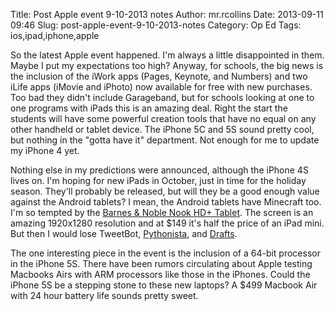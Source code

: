 Title: Post Apple event 9-10-2013 notes
Author: mr.rcollins
Date: 2013-09-11 09:46
Slug: post-apple-event-9-10-2013-notes
Category: Op Ed
Tags: ios,ipad,iphone,apple

So the latest Apple event happened. I'm always a little disappointed in them. Maybe I put my expectations too high? Anyway, for schools, the big news is the inclusion of the iWork apps (Pages, Keynote, and Numbers) and two iLife apps (iMovie and iPhoto) now available for free with new purchases. Too bad they didn't include Garageband, but for schools looking at one to one programs with iPads this is an amazing deal. Right the start the students will have some powerful creation tools that have no equal on any other handheld or tablet device. The iPhone 5C and 5S sound pretty cool, but nothing in the "gotta have it" department. Not enough for me to update my iPhone 4 yet.

Nothing else in my predictions were announced, although the iPhone 4S lives on. I'm hoping for new iPads in October, just in time for the holiday season. They'll probably be released, but will they be a good enough value against the Android tablets? I mean, the Android tablets have Minecraft too. I'm so tempted by the [Barnes & Noble Nook HD+ Tablet](http://www.barnesandnoble.com/p/nook-hd-plus-barnes-noble/1110060512). The screen is an amazing 1920x1280 resolution and at $149 it's half the price of an iPad mini. But then I would lose TweetBot, [Pythonista](http://ryancollins.org/2013/08/07/pythonista-programming-on-your-iphone-and-ipad/), and [Drafts](http://ryancollins.org/2013/08/01/drafts-for-iphone-and-ipad-is-the-app-you-never-knew-you-needed/).

The one interesting piece in the event is the inclusion of a 64-bit processor in the iPhone 5S. There have been rumors circulating about Apple testing Macbooks Airs with ARM processors like those in the iPhones. Could the iPhone 5S be a stepping stone to these new laptops? A $499 Macbook Air with 24 hour battery life sounds pretty sweet.
